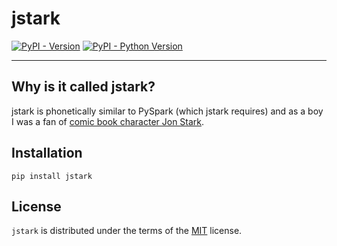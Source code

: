 # jstark

[![PyPI - Version](https://img.shields.io/pypi/v/jstark.svg)](https://pypi.org/project/jstark)
[![PyPI - Python Version](https://img.shields.io/pypi/pyversions/jstark.svg)](https://pypi.org/project/jstark)

-----

## Why is it called jstark?

jstark is phonetically similar to PySpark (which jstark requires) and as a boy I was a fan of [comic book character Jon Stark](https://www.worthpoint.com/worthopedia/football-picture-story-monthly-stark-423630034).

## Installation

```console
pip install jstark
```

## License

`jstark` is distributed under the terms of the [MIT](https://spdx.org/licenses/MIT.html) license.
